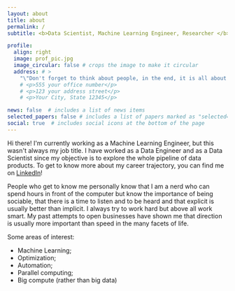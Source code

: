 ```yaml
---
layout: about
title: about
permalink: /
subtitle: <b>Data Scientist, Machine Learning Engineer, Researcher </b>

profile:
  align: right
  image: prof_pic.jpg
  image_circular: false # crops the image to make it circular
  address: # >
    "\"Don't forget to think about people, in the end, it is all about them.\""
    # <p>555 your office number</p>
    # <p>123 your address street</p>
    # <p>Your City, State 12345</p>

news: false  # includes a list of news items
selected_papers: false # includes a list of papers marked as "selected={true}"
social: true  # includes social icons at the bottom of the page
---
```


Hi there! I'm currently working as a Machine Learning Engineer, but this wasn't always my job title. I have worked as a Data Engineer and as a Data Scientist since my objective is to explore the whole pipeline of data products. To get to know more about my career trajectory, you can find me on <a href="https://www.linkedin.com/in/{{ site.linkedin_username }}" title="LinkedIn">LinkedIn</a>!

People who get to know me personally know that I am a nerd who can spend hours in front of the computer but know the importance of being sociable, that there is a time to listen and to be heard and that explicit is usually better than implicit. I always try to work hard but above all work smart. My past attempts to open businesses have shown me that direction is usually more important than speed in the many facets of life.

Some areas of interest:
* Machine Learning;
* Optimization;
* Automation;
* Parallel computing;
* Big compute (rather than big data)

<!-- Write your biography here. Tell the world about yourself. Link to your favorite [subreddit](http://reddit.com). You can put a picture in, too. The code is already in, just name your picture `prof_pic.jpg` and put it in the `img/` folder.

Put your address / P.O. box / other info right below your picture. You can also disable any these elements by editing `profile` property of the YAML header of your `_pages/about.md`. Edit `_bibliography/papers.bib` and Jekyll will render your [publications page](/al-folio/publications/) automatically.

Link to your social media connections, too. This theme is set up to use [Font Awesome icons](http://fortawesome.github.io/Font-Awesome/) and [Academicons](https://jpswalsh.github.io/academicons/), like the ones below. Add your Facebook, Twitter, LinkedIn, Google Scholar, or just disable all of them. -->
